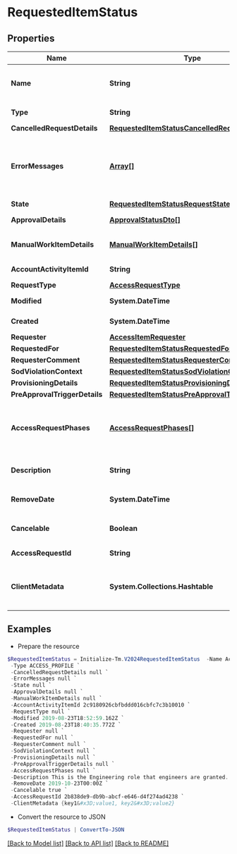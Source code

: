 # RequestedItemStatus
## Properties

Name | Type | Description | Notes
------------ | ------------- | ------------- | -------------
**Name** | **String** | Human-readable display name of the item being requested. | [optional] 
**Type** | **String** | Type of requested object. | [optional] 
**CancelledRequestDetails** | [**RequestedItemStatusCancelledRequestDetails**](RequestedItemStatusCancelledRequestDetails.md) |  | [optional] 
**ErrorMessages** | [**Array[]**](Array.md) | List of list of localized error messages, if any, encountered during the approval/provisioning process. | [optional] 
**State** | [**RequestedItemStatusRequestState**](RequestedItemStatusRequestState.md) |  | [optional] 
**ApprovalDetails** | [**ApprovalStatusDto[]**](ApprovalStatusDto.md) | Approval details for each item. | [optional] 
**ManualWorkItemDetails** | [**ManualWorkItemDetails[]**](ManualWorkItemDetails.md) | Manual work items created for provisioning the item. | [optional] 
**AccountActivityItemId** | **String** | Id of associated account activity item. | [optional] 
**RequestType** | [**AccessRequestType**](AccessRequestType.md) |  | [optional] 
**Modified** | **System.DateTime** | When the request was last modified. | [optional] 
**Created** | **System.DateTime** | When the request was created. | [optional] 
**Requester** | [**AccessItemRequester**](AccessItemRequester.md) |  | [optional] 
**RequestedFor** | [**RequestedItemStatusRequestedFor**](RequestedItemStatusRequestedFor.md) |  | [optional] 
**RequesterComment** | [**RequestedItemStatusRequesterComment**](RequestedItemStatusRequesterComment.md) |  | [optional] 
**SodViolationContext** | [**RequestedItemStatusSodViolationContext**](RequestedItemStatusSodViolationContext.md) |  | [optional] 
**ProvisioningDetails** | [**RequestedItemStatusProvisioningDetails**](RequestedItemStatusProvisioningDetails.md) |  | [optional] 
**PreApprovalTriggerDetails** | [**RequestedItemStatusPreApprovalTriggerDetails**](RequestedItemStatusPreApprovalTriggerDetails.md) |  | [optional] 
**AccessRequestPhases** | [**AccessRequestPhases[]**](AccessRequestPhases.md) | A list of Phases that the Access Request has gone through in order, to help determine the status of the request. | [optional] 
**Description** | **String** | Description associated to the requested object. | [optional] 
**RemoveDate** | **System.DateTime** | When the role access is scheduled for removal. | [optional] 
**Cancelable** | **Boolean** | True if the request can be canceled. | [optional] [default to $false]
**AccessRequestId** | **String** | This is the account activity id. | [optional] 
**ClientMetadata** | **System.Collections.Hashtable** | Arbitrary key-value pairs, if any were included in the corresponding access request | [optional] 

## Examples

- Prepare the resource
```powershell
$RequestedItemStatus = Initialize-Tm.V2024RequestedItemStatus  -Name AccessProfile1 `
 -Type ACCESS_PROFILE `
 -CancelledRequestDetails null `
 -ErrorMessages null `
 -State null `
 -ApprovalDetails null `
 -ManualWorkItemDetails null `
 -AccountActivityItemId 2c9180926cbfbddd016cbfc7c3b10010 `
 -RequestType null `
 -Modified 2019-08-23T18:52:59.162Z `
 -Created 2019-08-23T18:40:35.772Z `
 -Requester null `
 -RequestedFor null `
 -RequesterComment null `
 -SodViolationContext null `
 -ProvisioningDetails null `
 -PreApprovalTriggerDetails null `
 -AccessRequestPhases null `
 -Description This is the Engineering role that engineers are granted. `
 -RemoveDate 2019-10-23T00:00Z `
 -Cancelable true `
 -AccessRequestId 2b838de9-db9b-abcf-e646-d4f274ad4238 `
 -ClientMetadata {key1&#x3D;value1, key2&#x3D;value2}
```

- Convert the resource to JSON
```powershell
$RequestedItemStatus | ConvertTo-JSON
```

[[Back to Model list]](../README.md#documentation-for-models) [[Back to API list]](../README.md#documentation-for-api-endpoints) [[Back to README]](../README.md)

